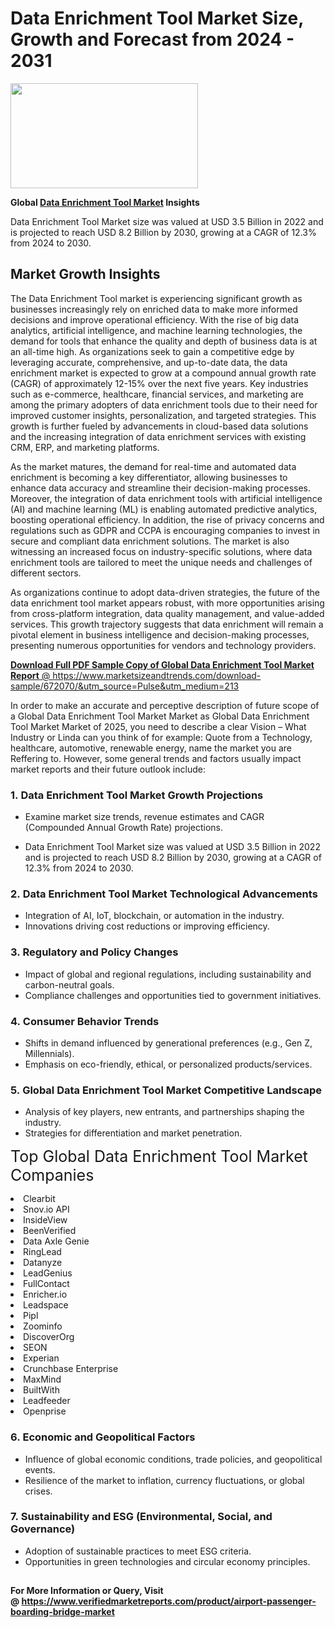 <H1>Data Enrichment Tool Market Size, Growth and Forecast from 2024 - 2031</H1><img class="aligncenter size-medium wp-image-584254" src="https://thirdeyenews.in/wp-content/uploads/2024/09/Global-Market-Research-300x168.jpeg" alt="" width="300" height="168" /><p><strong>Global&nbsp;<a href="https://www.marketsizeandtrends.com/download-sample/672070/&amp;utm_source=Pulse&amp;utm_medium=213">Data Enrichment Tool Market</a> Insights</strong></p><p>Data Enrichment Tool Market size was valued at USD 3.5 Billion in 2022 and is projected to reach USD 8.2 Billion by 2030, growing at a CAGR of 12.3% from 2024 to 2030.</p><p><h2>Market Growth Insights</h2> <p>The Data Enrichment Tool market is experiencing significant growth as businesses increasingly rely on enriched data to make more informed decisions and improve operational efficiency. With the rise of big data analytics, artificial intelligence, and machine learning technologies, the demand for tools that enhance the quality and depth of business data is at an all-time high. As organizations seek to gain a competitive edge by leveraging accurate, comprehensive, and up-to-date data, the data enrichment market is expected to grow at a compound annual growth rate (CAGR) of approximately 12-15% over the next five years. Key industries such as e-commerce, healthcare, financial services, and marketing are among the primary adopters of data enrichment tools due to their need for improved customer insights, personalization, and targeted strategies. This growth is further fueled by advancements in cloud-based data solutions and the increasing integration of data enrichment services with existing CRM, ERP, and marketing platforms.</p> <p><a href="#"></a></p> <p>As the market matures, the demand for real-time and automated data enrichment is becoming a key differentiator, allowing businesses to enhance data accuracy and streamline their decision-making processes. Moreover, the integration of data enrichment tools with artificial intelligence (AI) and machine learning (ML) is enabling automated predictive analytics, boosting operational efficiency. In addition, the rise of privacy concerns and regulations such as GDPR and CCPA is encouraging companies to invest in secure and compliant data enrichment solutions. The market is also witnessing an increased focus on industry-specific solutions, where data enrichment tools are tailored to meet the unique needs and challenges of different sectors.</p> <p>As organizations continue to adopt data-driven strategies, the future of the data enrichment tool market appears robust, with more opportunities arising from cross-platform integration, data quality management, and value-added services. This growth trajectory suggests that data enrichment will remain a pivotal element in business intelligence and decision-making processes, presenting numerous opportunities for vendors and technology providers.</p> <p><a href="#"></p><p><span class=""><strong>Download Full PDF Sample Copy of Global Data Enrichment Tool Market Report</strong> @ <a href="https://www.marketsizeandtrends.com/download-sample/672070/&amp;utm_source=Pulse&amp;utm_medium=213" target="_blank">https://www.marketsizeandtrends.com/download-sample/672070/&amp;utm_source=Pulse&amp;utm_medium=213</a></span></p><p>In order to make an accurate and perceptive description of future scope of a Global&nbsp;Data Enrichment Tool Market Market as Global&nbsp;Data Enrichment Tool Market Market of 2025, you need to describe a clear Vision &ndash; What Industry or Linda can you think of for example: Quote from a Technology, healthcare, automotive, renewable energy, name the market you are Reffering to. However, some general trends and factors usually impact market reports and their future outlook include:</p><h3>1.&nbsp;<strong>Data Enrichment Tool Market Growth Projections</strong></h3><ul><li>Examine market size trends, revenue estimates and CAGR (Compounded Annual Growth Rate) projections.</li><li><p>Data Enrichment Tool Market size was valued at USD 3.5 Billion in 2022 and is projected to reach USD 8.2 Billion by 2030, growing at a CAGR of 12.3% from 2024 to 2030.</p></li></ul><h3>2.&nbsp;<strong>Data Enrichment Tool Market Technological Advancements</strong></h3><ul><li>Integration of AI, IoT, blockchain, or automation in the industry.</li><li>Innovations driving cost reductions or improving efficiency.</li></ul><h3>3.&nbsp;<strong>Regulatory and Policy Changes</strong></h3><ul><li>Impact of global and regional regulations, including sustainability and carbon-neutral goals.</li><li>Compliance challenges and opportunities tied to government initiatives.</li></ul><h3>4.&nbsp;<strong>Consumer Behavior Trends</strong></h3><ul><li>Shifts in demand influenced by generational preferences (e.g., Gen Z, Millennials).</li><li>Emphasis on eco-friendly, ethical, or personalized products/services.</li></ul><h3>5.&nbsp;<strong>Global Data Enrichment Tool Market Competitive Landscape</strong></h3><ul><li>Analysis of key players, new entrants, and partnerships shaping the industry.</li><li>Strategies for differentiation and market penetration.</li></ul><p data-pm-slice="1 1 []"><span style="color: inherit; font-family: inherit; font-size: 25px;">Top Global Data Enrichment Tool Market Companies</span></p><div class="" data-test-id=""><p><li>Clearbit</li><li> Snov.io API</li><li> InsideView</li><li> BeenVerified</li><li> Data Axle Genie</li><li> RingLead</li><li> Datanyze</li><li> LeadGenius</li><li> FullContact</li><li> Enricher.io</li><li> Leadspace</li><li> Pipl</li><li> Zoominfo</li><li> DiscoverOrg</li><li> SEON</li><li> Experian</li><li> Crunchbase Enterprise</li><li> MaxMind</li><li> BuiltWith</li><li> Leadfeeder</li><li> Openprise</li></p></div><h3>6.&nbsp;<strong>Economic and Geopolitical Factors</strong></h3><ul><li>Influence of global economic conditions, trade policies, and geopolitical events.</li><li>Resilience of the market to inflation, currency fluctuations, or global crises.</li></ul><h3>7.&nbsp;<strong>Sustainability and ESG (Environmental, Social, and Governance)</strong></h3><ul><li>Adoption of sustainable practices to meet ESG criteria.</li><li>Opportunities in green technologies and circular economy principles.</li></ul><h2><strong style="font-size: 14px;">For More Information or Query, Visit @&nbsp;</strong><a style="background-color: #ffffff; font-size: 14px;" href="https://www.marketsizeandtrends.com/report/data-enrichment-tool-market/" target="_blank">https://www.verifiedmarketreports.com/product/airport-passenger-boarding-bridge-market</a></h2>
